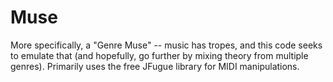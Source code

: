 # Muse
More specifically, a "Genre Muse" -- music has tropes, and this code seeks to emulate that (and hopefully, go further by mixing theory from multiple genres). Primarily uses the free JFugue library for MIDI manipulations.  
